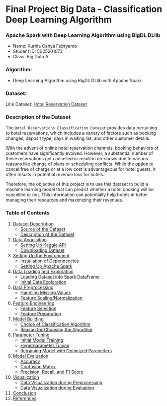 # Final Project Big Data - Classification Deep Learning Algorithm

### Apache Spark with Deep Learning Algorithm using BigDL DLlib

- Name: Kurnia Cahya Febryanto
- Student ID: 5025201073
- Class: Big Data A

### Algorithm:
- Deep Learning Algorithm using BigDL DLlib with Apache Spark

### Dataset:
Link Dataset: [Hotel Reservation Dataset](https://www.kaggle.com/ahsan81/hotel-reservations-classification-dataset)

### Description of the Dataset
The `Hotel Reservations Classification Dataset` provides data pertaining to hotel reservations, which includes a variety of factors such as booking changes, deposit type, days in waiting list, and other customer details. 

With the advent of online hotel reservation channels, booking behaviors of customers have significantly evolved. However, a substantial number of these reservations get cancelled or result in no-shows due to various reasons like change of plans or scheduling conflicts. While the option to cancel free of charge or at a low cost is advantageous for hotel guests, it often results in potential revenue loss for hotels.

Therefore, the objective of this project is to use this dataset to build a machine learning model that can predict whether a hotel booking will be cancelled or not. This information can potentially help hotels in better managing their resources and maximizing their revenues.

### Table of Contents
1. [Dataset Description](#dataset-description)
   - [Source of the Dataset](#source-of-the-dataset)
   - [Description of the Dataset](#description-of-the-dataset)
2. [Data Acquisition](#data-acquisition)
   - [Setting Up Kaggle API](#setting-up-kaggle-api)
   - [Downloading Dataset](#downloading-dataset)
3. [Setting Up the Environment](#setting-up-the-environment)
   - [Installation of Dependencies](#installation-of-dependencies)
   - [Setting Up Apache Spark](#setting-up-apache-spark)
4. [Data Loading and Exploration](#data-loading-and-exploration)
   - [Loading Dataset into Spark DataFrame](#loading-dataset-into-spark-dataframe)
   - [Initial Data Exploration](#initial-data-exploration)
5. [Data Preprocessing](#data-preprocessing)
   - [Handling Missing Values](#handling-missing-values)
   - [Feature Scaling/Normalization](#feature-scalingnormalization)
6. [Feature Engineering](#feature-engineering)
   - [Feature Selection](#feature-selection)
   - [Feature Preparation](#feature-preparation)
7. [Model Building](#model-building)
   - [Choice of Classification Algorithm](#choice-of-classification-algorithm)
   - [Reason for Choosing the Algorithm](#reason-for-choosing-the-algorithm)
8. [Parameter Tuning](#parameter-tuning)
   - [Initial Model Training](#initial-model-training)
   - [Hyperparameter Tuning](#hyperparameter-tuning)
   - [Retraining Model with Optimized Parameters](#retraining-model-with-optimized-parameters)
9. [Model Evaluation](#model-evaluation)
   - [Accuracy](#accuracy)
   - [Confusion Matrix](#confusion-matrix)
   - [Precision, Recall, and F1 Score](#precision-recall-f1-score)
10. [Visualization](#visualization)
    - [Data Visualization during Preprocessing](#data-visualization-during-preprocessing)
    - [Data Visualization during Evaluation](#data-visualization-during-evaluation)
11. [Conclusion](#conclusion)
12. [References](#references)
